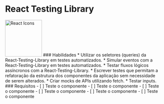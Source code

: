 # React Testing Library
<img src="https://upload.wikimedia.org/wikipedia/commons/thumb/a/a7/React-icon.svg/1280px-React-icon.svg.png" width="120" alt="React Icons">
### Habilidades
* Utilizar os seletores (queries) da React-Testing-Library em testes automatizados.
*  Simular eventos com a React-Testing-Library em testes automatizados.
* Testar fluxos lógicos assíncronos com a React-Testing-Library.
* Escrever testes que permitam a refatoração da estrutura dos componentes da aplicação sem necessidade de serem alterados.
* Criar mocks de APIs utilizando fetch.
*  Testar inputs.
### Requisitos
- [ ] Teste o componente <App.js />
- [ ] Teste o componente <About.js /.
- [ ] Teste o componente <FavoritePokemons.js />
- [ ] Teste o componente <NotFound.js />
- [ ] Teste o componente <Pokedex.js />
- [ ] Teste o componente <Pokemon.js />
- [ ] Teste o componente <PokemonDetails.js />
